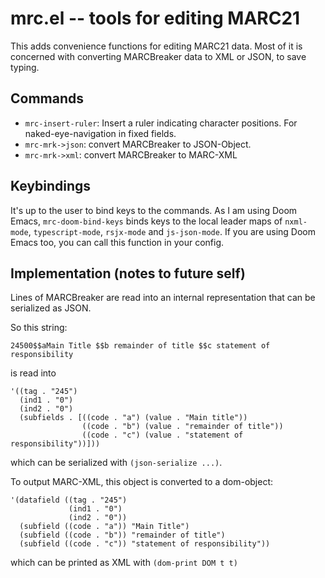 # mrc.el -- tools for editing MARC21

This adds convenience functions for editing MARC21 data. Most of it is concerned with converting MARCBreaker data to XML or JSON, to save typing.

## Commands
- `mrc-insert-ruler`: Insert a ruler indicating character positions. For naked-eye-navigation in fixed fields.
- `mrc-mrk->json`: convert MARCBreaker to JSON-Object.
- `mrc-mrk->xml`: convert MARCBreaker to MARC-XML

## Keybindings
It's up to the user to bind keys to the commands. As I am using Doom Emacs, `mrc-doom-bind-keys` binds keys to the local leader maps of `nxml-mode`, `typescript-mode`, `rsjx-mode` and `js-json-mode`. If you are using Doom Emacs too, you can call this function in your config.

## Implementation (notes to future self)
Lines of MARCBreaker are read into an internal representation that can be serialized as JSON. 

So this string:

``` text
24500$$aMain Title $$b remainder of title $$c statement of responsibility
```

is read into

``` emacs-lisp
'((tag . "245")
  (ind1 . "0")
  (ind2 . "0")
  (subfields . [((code . "a") (value . "Main title"))
                ((code . "b") (value . "remainder of title"))
                ((code . "c") (value . "statement of responsibility"))]))
```

which can be serialized with `(json-serialize ...)`.

To output MARC-XML, this object is converted to a dom-object:

``` emacs-lisp
'(datafield ((tag . "245")
             (ind1 . "0")
             (ind2 . "0"))
  (subfield ((code . "a")) "Main Title")
  (subfield ((code . "b")) "remainder of title")
  (subfield ((code . "c")) "statement of responsibility"))
```

which can be printed as XML with `(dom-print DOM t t)`
